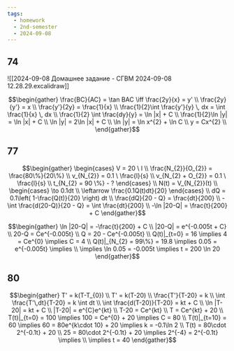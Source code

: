 ```yaml
---
tags:
  - homework
  - 2nd-semester
  - 2024-09-08
---
```


## 74

![[2024-09-08 Домашнее задание - СГВМ 2024-09-08 12.28.29.excalidraw]]

$$\begin{gather}
\frac{BC}{AC} = \tan BAC \iff \frac{2y}{x} = y' \\
\frac{2y}{y'} = x \\
\frac{y'}{2y} = \frac{1}{x} \\
\frac{1}{2}\int \frac{y'}{y} \, dx = \int \frac{1}{x} \, dx  \\
\frac{1}{2} \int \frac{dy}{y} = \ln |x| + C \\
\frac{1}{2}\ln |y| = \ln |x| + C \\
\ln |y| = 2\ln |x| + C \\
\ln |y| = \ln x^{2} + \ln C \\
y = Cx^{2} \\
\end{gather}$$

## 77

$$\begin{gather}
\begin{cases}
V = 20 \ l \\
\frac{N_{2}}{O_{2}} = \frac{80\%}{20\%} \\
v_{N_{2}} = 0.1 \ \frac{l}{s} \\
v_{N_{2} + O_{2}} = 0.1 \ \frac{l}{s} \\
t_{N_{2} = 90 \%} - ?
\end{cases} \\
N(t) = V_{N_{2}}(t) \\
\begin{cases}
\to 0.1dt \\
\leftarrow \frac{0.1Q(t)dt}{20}
\end{cases} \\
dQ = 0.1\left( 1-\frac{Q(t)}{20} \right) dt \\
\frac{dQ}{20 - Q} = \frac{dt}{200} \\
-\int \frac{d(20-Q)}{20 - Q} = \int \frac{dt}{200} \\
-\ln |20-Q| = \frac{t}{200} + C
\end{gather}$$

$$\begin{gather}
\ln |20-Q| = -\frac{t}{200} + C \\
|20-Q| = e^{-0.005t + C} \\
20-Q = Ce^{-0.005t} \\
Q = 20 - Ce^{-0.005t} \\
Q(t)|_{t=0} = 16 \implies 4 = Ce^{0} \implies C = 4 \\
Q(t)|_{N_{2} = 99\%} = 19.8 \implies 0.05 = e^{-0.005t} \implies \\
\implies \ln 0.05 = -0.005t \implies t = 200 \ln 20
\end{gather}$$

## 80

$$\begin{gather}
T' = k(T-T_{0}) \\
T' = k(T-20) \\
\frac{T'}{T-20} = k \\
\int  \frac{T'\,dt}{T-20} = k \int dt  \\
\int \frac{d(T-20)}{T-20} = kt + C \\
\ln |T-20| = kt + C \\
|T-20| = e^{C}e^{kt} \\
T-20 = Ce^{kt} \\
T = Ce^{kt} + 20 \\
T(t)|_{t=0} = 100 \implies 100 = Ce^{0} + 20 \implies C = 80 \\
T(t)|_{t=10} = 60 \implies 60 = 80e^{k\cdot 10} + 20 \implies k = -0.1\ln 2 \\
T(t) = 80\cdot 2^{-0.1t} + 20 \\
25 = 80\cdot 2^{-0.1t} + 20 \implies 2^{-4} = 2^{-0.1t} \implies \\
\implies t = 40
\end{gather}$$